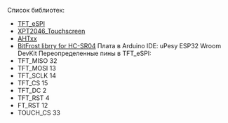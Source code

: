 Список библиотек:
- [TFT_eSPI](https://github.com/Bodmer/TFT_eSPI)
- [XPT2046_Touchscreen](https://github.com/PaulStoffregen/XPT2046_Touchscreen)
- [AHTxx](https://github.com/enjoyneering/AHTxx/blob/main/src/AHTxx.cpp)
- [BitFrost librry for HC-SR04](https://github.com/jeremylindsayni/Bifrost.Arduino.Sensors.HCSR04)
Плата в Arduino IDE: uPesy ESP32 Wroom DevKit
Переопределенные пины в TFT_eSPI:
- TFT_MISO 32
- TFT_MOSI 13
- TFT_SCLK 14
- TFT_CS   15
- TFT_DC    2 
- TFT_RST   4 
- FT_RST  12
- TOUCH_CS 33 

